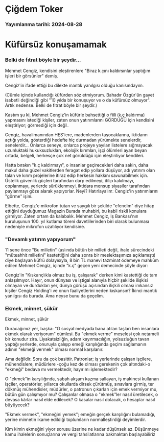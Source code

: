 # Çiğdem Toker

### Yayımlanma tarihi: 2024-08-28

# Küfürsüz konuşamamak


### Belki de fıtrat böyle bir şeydir...



Mehmet Cengiz, kendisini eleştirenlere "Biraz k.çını kaldırsınlar yaptığım işleri bir görsünler" demiş.

Cengiz'in ifade ettiği bu dilekte mantık yanılgısı olduğu kanısındayım.

(Cümle içinde kullandığı küfürden söz etmiyorum. Bahadır Özgür'ün gayet isabetli değindiği gibi "10 yılda bir konuşuyor ve o da küfürsüz olmuyor". Artık nedense. Belki de fıtrat böyle bir şeydir.)

Kastım şu ki, Mehmet Cengiz'in küfürle bahsettiği o fiili (k.ç kaldırma) yapmasını istediği kişiler, zaten onun yatırımlarını GÖRDÜĞÜ için kendisini eleştiriyor; görmediği için değil.

Cengiz, havalimanından HES'lere, madenlerden taşocaklarına, iktidarın açtığı yolda, gösterdiği hedefte hiç durmadan yürümekte senelerdir, senelerdir... Onlarca seneye, onlarca projeye yayılan listelere sığmayacak uzunluktaki hukuksuzlukları, ekolojik kırımları, işçi ölümleri ayan beyan ortada, belgeli, herkesçe çok net görüldüğü için eleştiriliyor kendileri.

Hatta bırakın "k.ç kaldırmayı", o insanlar geçirecekleri daha sakin, daha makul daha güzel vakitlerden feragat edip yollara düşüyor, adı yatırım olan talan ve kırım projelerine itiraz edip herkesin hakkını savunabilmek için. Üstelik güvenlik güçleri tarafından darp edilmeyi, itilip kakılmayı, coplanmayı, yerlerde sürüklenmeyi, iktidara mensup siyasiler tarafından paylanmayı göze alarak yapıyorlar. Neyi? Hatırlayalım: Cengiz'in yatırımlarını "görme" işini.

Elbette, Cengiz'e mikrofon tutan ve saygılı bir şekilde "efendim" diye hitap ettiğini duyduğumuz Magazin Burada muhabiri, bu kabil riskli konulara girmiyor. Zaten ortam da kalabalık. Mehmet Cengiz, İş Bankası'nın kuruluşunun 100. yıl kutlama töreni davetlilerinden biri olarak bulunması nedeniyle mikrofon uzatılıyor kendisine.


### "Devamlı yatırım yapıyorum"

11 sene önce "Bu milletin" (aslında bütün bir milleti değil, ihale sürecindeki "müteahhit milletini" kastettiğini daha sonra bir meslektaşımıza açıklamıştı) diye başlayan küfrü dolayısıyla, 8 bin TL manevi tazminat ödemeye mahkûm edilen Mehmet Cengiz, içinde "k.ç" geçen yeni demecinde şöyle diyor:

Cengiz'in "Kıskançlıkla olmaz bu iş, çalışarak" derken kimi kastettiği de tam anlaşılmıyor. Hayır, onun dünyası ve iştigal alanıyla hiçbir şekilde ilişkisi olmayan ve durdukları yer, dünya görüşü açısından ilişkili olması imkansız kişiler Cengiz Holding'i ve onun faaliyetlerini neden kıskansın? İkinci mantık yanılgısı da burada. Ama neyse bunu da geçelim.


### Ekmek, minnet, şükür

Ekmek, minnet, şükür

Duracağımız yer, başka: "O sosyal medyada bana atılan taşları ben insanlara ekmek olarak veriyorum" cümlesi. Bu "ekmek verme" meselesi çok netameli bir konudur zira. Liyakatsizliğin, adam kayırmacılığın, yolsuzluğun tavan yaptığı yerlerde, onuruyla çalışıp emeği karşılığında geçim sağlamanın adının "ekmeği vermek" olması normal karşılanır.

Ama değildir. Soru da çok basittir. Patronlar; iş yerlerinde çalışan işçilere, mühendislere, müdürlere -çoğu kez de olması gerekenin çok altındaki-o "ekmeği" bedava mı vermektedir, hayır mı işlemektedir?

O "ekmek"in karşılığında, sabah akşam kazma sallayan, iş makinesi kullanan işçiler, operatörler, yıllarca okullarda dirsek çürütmüş, sınavlara girmiş, ter dökmüş mühendisler, müdürler, o patronun çıkarları için emek vermiyor mu, bütün gün çalışmıyor mu? Çalışanlar olmasa o "ekmek"ler nasıl üretilecek, o devasa kârlar nasıl elde edilecek? O kasalar nasıl dolacak, o hesaplar nasıl büyüyecek?

"Ekmek vermek", "ekmeğini yemek"; emeğin gerçek karşılığını bulamadığı, yerine minnetin ikame edildiği toplumların normalleştirdiği deyimlerdir.

Kim kimin ekmeğini yiyor sorusu üzerine ne kadar düşünsek az. Düşünmeye kamu ihalelerin sonuçlarına ve vergi tahsilatlarına bakmaktan başlayabiliriz

